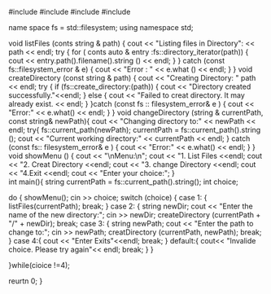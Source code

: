#include <iostream>
#include <filesystem>
#include <fstream>
#include <string>

name space fs = std::filesystem;
using namespace std;

void listFiles (conts string & path) {
  cout << "Listing files in Directory": << path << endl;
  try {
     for ( conts auto & entry :fs::directory_iterator(path)) {
       cout << entry.path().filename().string () << endl;
     }
} catch (const fs::filesystem_error & e) {
   cout << "Error : " << e.what () << endl;
   }
}
void createDirectory (const string & path) {
    cout << "Creating Directory: " path << endl;
    try {
       if (fs::create_directory:(path)) {
          cout << "Directory created successfully."<<endl;
}  else {
         cout << "Failed to creat directory. It may already exist. << endl;
         }
     }catch (const fs :: filesystem_error& e ) {
         cout << "Error:" << e.what() << endl;
     }
  }
     void changeDirectory (string & currentPath, const string& newPath){
     cout << "Changing directory to:" << newPath << endl;
     try{
          fs::current_path(newPath);
          currentPath = fs::current_path().string ();
          cout << "Current working directory:" << currentPath << endl;
       } catch (const fs:: filesystem_error& e ) {
          cout << "Error:" << e.what() << endl;
      }
  }
  void showMenu () {
       cout << "\nMenu:\n";
       cout << "1. List Files <<endl;
       cout << "2. Creat Directory <<endl;
       cout << "3. change Directory <<endl;
       cout << "4.Exit <<endl;
       cout << "Enter your choice:";
   }   
int main(){
string currentPath = fs::current_path().string();
int choice;

do {
    showMenu();
    cin >> choice;
     switch (choice) {
       case 1: {
            listFiles(currentPath);
            break;
          }
          case 2: {
             string newDir;
             cout << "Enter the name of the new directory:";
             cin >> newDir;
             createDirectory (currentPath + "/" + newDir);
             break;
          case 3: { 
             string newPath;
             cout << "Enter the path to change to:";
             cin >> newPath;
             creatDirectory (currentPath, newPath);
          break;
        }
          case 4:{
          cout << "Enter Exits"<<endl;
          break;
          }
       default:{
       cout<< "Invalide choice. Please try again"<< endl;
       break;
       }
    }

  }while(cioice !=4);
          
          
reurtn 0;
}

